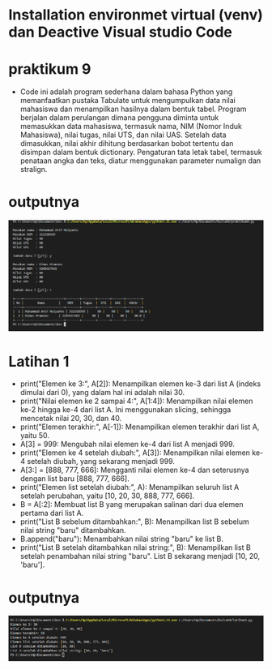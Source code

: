 # Installation environmet virtual (venv) dan Deactive Visual studio Code

# praktikum 9
* Code ini adalah program sederhana dalam bahasa Python yang memanfaatkan pustaka Tabulate untuk mengumpulkan data nilai mahasiswa dan menampilkan hasilnya dalam bentuk tabel. Program berjalan dalam perulangan dimana pengguna diminta untuk memasukkan data mahasiswa, termasuk nama, NIM (Nomor Induk Mahasiswa), nilai tugas, nilai UTS, dan nilai UAS. Setelah data dimasukkan, nilai akhir dihitung berdasarkan bobot tertentu dan disimpan dalam bentuk dictionary. Pengaturan tata letak tabel, termasuk penataan angka dan teks, diatur menggunakan parameter numalign dan stralign.

# outputnya
![![Alt text](fey11png-1.png)](fey11png.png)

# Latihan 1
* print("Elemen ke 3:", A[2]): Menampilkan elemen ke-3 dari list A (indeks dimulai dari 0), yang dalam hal ini adalah nilai 30.
* print("Nilai elemen ke 2 sampai 4:", A[1:4]): Menampilkan nilai elemen ke-2 hingga ke-4 dari list A. Ini menggunakan slicing, sehingga mencetak nilai 20, 30, dan 40.
* print("Elemen terakhir:", A[-1]): Menampilkan elemen terakhir dari list A, yaitu 50.
* A[3] = 999: Mengubah nilai elemen ke-4 dari list A menjadi 999.
* print("Elemen ke 4 setelah diubah:", A[3]): Menampilkan nilai elemen ke-4 setelah diubah, yang sekarang menjadi 999.
* A[3:] = [888, 777, 666]: Mengganti nilai elemen ke-4 dan seterusnya dengan list baru [888, 777, 666].
* print("Elemen list setelah diubah:", A): Menampilkan seluruh list A setelah perubahan, yaitu [10, 20, 30, 888, 777, 666].
* B = A[:2]: Membuat list B yang merupakan salinan dari dua elemen pertama dari list A.
* print("List B sebelum ditambahkan:", B): Menampilkan list B sebelum nilai string "baru" ditambahkan.
* B.append("baru"): Menambahkan nilai string "baru" ke list B.
* print("List B setelah ditambahkan nilai string:", B): Menampilkan list B setelah penambahan nilai string "baru". List B sekarang menjadi [10, 20, 'baru'].

# outputnya
![Alt text](fey22.png)